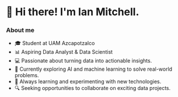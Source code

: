 # 👋 Hi there! I'm Ian Mitchell.


### About me
- 🎓 Student at UAM Azcapotzalco
- 📊 Aspiring Data Analyst & Data Scientist
- 💻 Passionate about turning data into actionable insights.
- 🚀 Currently exploring AI and machine learning to solve real-world problems.
- 🌱 Always learning and experimenting with new technologies.
- 🔍 Seeking opportunities to collaborate on exciting data projects.
